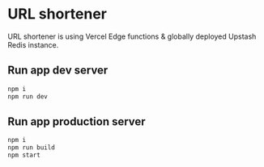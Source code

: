 # URL shortener

URL shortener is using Vercel Edge functions & globally deployed Upstash Redis instance.

## Run app dev server

```sh
npm i
npm run dev
```

## Run app production server

```sh
npm i
npm run build
npm start
```
